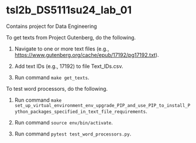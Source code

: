 # tsl2b_DS5111su24_lab_01
Contains project for Data Engineering

To get texts from Project Gutenberg, do the following.

1. Navigate to one or more text files (e.g., https://www.gutenberg.org/cache/epub/17192/pg17192.txt).

2. Add text IDs (e.g., 17192) to file Text_IDs.csv.

3. Run command `make get_texts`.

To test word processors, do the following.

1. Run command `make set_up_virtual_environment_env_upgrade_PIP_and_use_PIP_to_install_Python_packages_specified_in_text_file_requirements`.

2. Run command `source env/bin/activate`.

3. Run command `pytest test_word_processors.py`.
